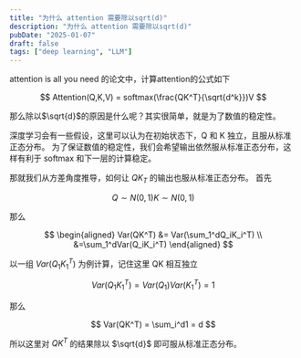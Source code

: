 ```yaml
---
title: "为什么 attention 需要除以sqrt(d)"
description: "为什么 attention 需要除以sqrt(d)"
pubDate: "2025-01-07"
draft: false
tags: ["deep learning", "LLM"]
---
```


attention is all you need 的论文中，计算attention的公式如下

$$
Attention(Q,K,V) = softmax(\frac{QK^T}{\sqrt{d^k}})V
$$

那么除以$\sqrt{d}$的原因是什么呢？其实很简单，就是为了数值的稳定性。

深度学习会有一些假设，这里可以认为在初始状态下，Q 和 K 独立，且服从标准正态分布。
为了保证数值的稳定性，我们会希望输出依然服从标准正态分布，这样有利于 softmax 和下一层的计算稳定。

那就我们从方差角度推导，如何让 $QK_T$ 的输出也服从标准正态分布。
首先

$$
Q \sim N(0,1) 
K \sim N(0,1)
$$

那么

$$
\begin{aligned}
Var(QK^T)  &= Var(\sum_1^dQ_iK_i^T) \\
           &=\sum_1^dVar(Q_iK_i^T)
\end{aligned}
$$

以一组 $Var(Q_1K_1^T)$ 为例计算，记住这里 QK 相互独立

$$
Var(Q_1K_1^T) = Var(Q_1)Var(K_1^T) = 1
$$

那么

$$
Var(QK^T) = \sum_i^d1 = d
$$

所以这里对 $QK^T$ 的结果除以 $\sqrt{d}$ 即可服从标准正态分布。
